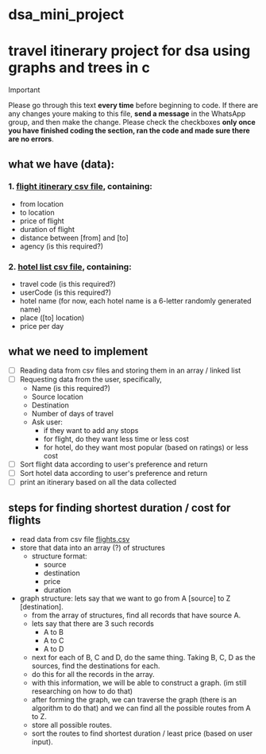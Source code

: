 # dsa_mini_project
# travel itinerary project for dsa using graphs and trees in c

> [!IMPORTANT]
> Please go through this text **every time** before beginning to code. If there are any changes youre making to this file, **send a message** in the WhatsApp group, and then make the change. Please check the checkboxes **only once you have finished coding the section, ran the code and made sure there are no errors**.

## what we have (data):
### 1. [flight itinerary csv file](./flights.csv), containing:
- from location
- to location
- price of flight
- duration of flight
- distance between [from] and [to]
- agency (is this required?)

### 2. [hotel list csv file](./hotels.csv), containing:
- travel code (is this required?)
- userCode (is this required?)
- hotel name (for now, each hotel name is a 6-letter randomly generated name)
- place ([to] location)
- price per day

## what we need to implement

- [ ] Reading data from csv files and storing them in an array / linked list
- [ ] Requesting data from the user, specifically,
  - Name (is this required?)
  - Source location
  - Destination
  - Number of days of travel
  - Ask user:
    - if they want to add any stops
    - for flight, do they want less time or less cost
    - for hotel, do they want most popular (based on ratings) or less cost
- [ ] Sort flight data according to user's preference and return
- [ ]  Sort hotel data according to user's preference and return
- [ ]   print an itinerary based on all the data collected

## steps for finding shortest duration / cost for flights

- read data from csv file [flights.csv](./flights.csv)
- store that data into an array (?) of structures
  - structure format:
    - source 
    - destination
    - price
    - duration
- graph structure:
  lets say that we want to go from A [source] to Z [destination].
  - from the array of structures, find all records that have source A.
  - lets say that there are 3 such records
    - A to B
    - A to C
    - A to D
  - next for each of B, C and D, do the same thing. Taking B, C, D as the sources, find the destinations for each.
  - do this for all the records in the array.
  - with this information, we will be able to construct a graph. (im still researching on how to do that)
  - after forming the graph, we can traverse the graph (there is an algorithm to do that) and we can find all the possible routes from A to Z.
  - store all possible routes.
  - sort the routes to find shortest duration / least price (based on user input).
